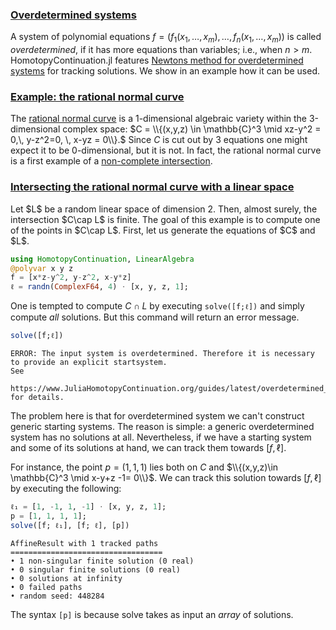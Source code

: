 


<h3 class="section-head" id="overdetermined*systems"><a href="#overdetermined*systems">Overdetermined systems</a></h3>


A system of polynomial equations $f=(f_1(x_1,\ldots, x_m),\ldots,  f_n(x_1,\ldots,x_m))$ is called *overdetermined*, if it has more equations than variables; i.e., when $n>m$. HomotopyContinuation.jl features [Newtons method for overdetermined systems](https://www.ams.org/journals/mcom/2000-69-231/S0025-5718-99-01115-1/S0025-5718-99-01115-1.pdf) for tracking solutions. We show in an example how it can be used.


<h3 class="section-head" id="Rational*normal*curve"><a href="#Rational*normal*curve">Example: the rational normal curve</a></h3>


The [rational normal curve](https://en.wikipedia.org/wiki/Rational_normal_curve) is a 1-dimensional algebraic variety within the 3-dimensional complex space: $C = \\{(x,y,z) \in \mathbb{C}^3 \mid xz-y^2 = 0,\, y-z^2=0, \, x-yz = 0\\}.$ Since $C$ is cut out by 3 equations one might expect it to be 0-dimensional, but it is not. In fact, the rational normal curve is a first example of a [non-complete intersection](https://en.wikipedia.org/wiki/Complete_intersection).


<h3 class="section-head" id="tracking*overdetermined"><a href="#tracking*overdetermined">Intersecting the rational normal curve with a linear space</a></h3> Let $L$ be a random linear space of dimension 2. Then, almost surely, the intersection $C\cap L$ is finite. The goal of this example is to compute one of the points in $C\cap L$. First, let us generate the equations of $C$ and $L$.


```julia
using HomotopyContinuation, LinearAlgebra
@polyvar x y z
f = [x*z-y^2, y-z^2, x-y*z]
ℓ = randn(ComplexF64, 4) ⋅ [x, y, z, 1];
```


One is tempted to compute $C\cap L$ by executing `solve([f;ℓ])` and simply compute *all* solutions. But this command will return an error message.


```julia
solve([f;ℓ])
```


```
ERROR: The input system is overdetermined. Therefore it is necessary to provide an explicit startsystem.
See
    https://www.JuliaHomotopyContinuation.org/guides/latest/overdetermined_tracking/
for details.
```


The problem here is that for overdetermined system we can't construct generic starting systems. The reason is simple: a generic overdetermined system has no solutions at all. Nevertheless, if we have a starting system and some of its solutions at hand, we can track them towards $[f, \ell]$.


For instance, the point $p=(1, 1, 1)$ lies both on $C$ and $\\{(x,y,z)\in \mathbb{C}^3 \mid x-y+z -1= 0\\}$. We can track this solution towards $[f, \ell]$ by executing the following:


```julia
ℓ₁ = [1, -1, 1, -1] ⋅ [x, y, z, 1];
p = [1, 1, 1, 1];
solve([f; ℓ₁], [f; ℓ], [p])
```

```
AffineResult with 1 tracked paths
==================================
• 1 non-singular finite solution (0 real)
• 0 singular finite solutions (0 real)
• 0 solutions at infinity
• 0 failed paths
• random seed: 448284
```


The syntax `[p]` is because solve takes as input an *array* of solutions.

